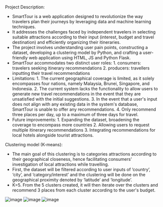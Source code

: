 Project Description:

- SmartTour is a web application designed to revolutionize the way travelers plan their journeys by leveraging data and machine learning techniques. 
- It addresses the challenges faced by independent travelers in selecting suitable attractions according to their input (interest, budget and travel destination) and efficiently organizing their itineraries.
- The project involves understanding user pain points, constructing a dataset, developing a clustering model by Python, and crafting a user-friendly web application using HTML, JS and Python Flask.
- SmartTour accommodates two distinct user roles: 1. consumers: travelers seeking itinerary recommendations 2. producers: travellers inputting their travel recommendations
- Limitations: 1. The current geographical coverage is limited, as it solely encompasses four nations, namely Malaysia, Brunei, Singapore, and Indonesia. 2. The current system lacks the functionality to allow users to generate new travel recommendations in the event that they are unsatisfied with the initial suggestions. 3. In the event that a user's input does not align with any existing data in the system's database, SmartTour is unable to offer any recommendations. 4. Only recommend three places per day, up to a maximum of three days for travel.
- Future improvements: 1. Expanding the dataset, broadening the coverage to encompass more countries 2. Allowing users to request multiple itinerary recommendations 3. Integrating recommendations for local hotels alongside tourist attractions.

Clustering model (K-means):
- The main goal of this clustering is to categories attractions according to their geographical closeness, hence facilitating consumers' investigation of local attractions while travelling.
- First, the dataset will be filtered according to user inputs of ‘country’, ‘city’, and ‘category/interest’ and the clustering will be done on the geographical proximity denoted by ‘latitude’ and ‘longitude’.
- K=5. From the 5 clusters created, it will then iterate over the clusters and recommend 3 places from each cluster according to the user's budget.

![image](https://github.com/imannainaa/github.smarttour/assets/95207439/eb1ad3f4-0b5f-44b7-87f1-f88a024b42d6)
![image](https://github.com/imannainaa/github.smarttour/assets/95207439/1351ce5d-0600-47bf-afc0-f1c8e19c3421)
![image](https://github.com/imannainaa/github.smarttour/assets/95207439/414d5d1f-88e4-4226-8ddd-1977ee726382)


